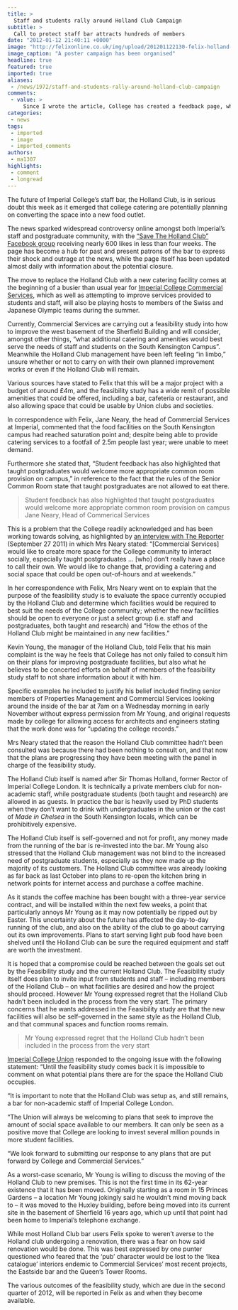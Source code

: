 ```yaml
---
title: >
  Staff and students rally around Holland Club Campaign
subtitle: >
  Call to protect staff bar attracts hundreds of members
date: "2012-01-12 21:40:11 +0000"
image: "http://felixonline.co.uk/img/upload/201201122130-felix-holland-club-poster.jpg"
image_caption: "A poster campaign has been organised"
headline: true
featured: true
imported: true
aliases:
 - /news/1972/staff-and-students-rally-around-holland-club-campaign
comments:
 - value: >
     Since I wrote the article, College has created a feedback page, which can be found here. <br> <br>http://www2.imperial.ac.uk/blog/announcements/2012/01/11/feedback-invited-on-catering-and-amenity-offer-on-south-kensington-campus/ <br>,Fritzl Bar
categories:
 - news
tags:
 - imported
 - image
 - imported_comments
authors:
 - ma1307
highlights:
 - comment
 - longread
---
```


The future of Imperial College’s staff bar, the Holland Club, is in serious doubt this week as it emerged that college catering are potentially planning on converting the space into a new food outlet.

The news sparked widespread controversy online amongst both Imperial’s staff and postgraduate community, with the [“Save The Holland Club” Facebook group](http://www.facebook.com/savethehollandclub) receiving nearly 600 likes in less than four weeks. The page has become a hub for past and present patrons of the bar to express their shock and outrage at the news, while the page itself has been updated almost daily with information about the potential closure.

The move to replace the Holland Club with a new catering facility comes at the beginning of a busier than usual year for [Imperial College Commercial Services](http://www3.imperial.ac.uk/commercialservices/), which as well as attempting to improve services provided to students and staff, will also be playing hosts to members of the Swiss and Japanese Olympic teams during the summer.

Currently, Commercial Services are carrying out a feasibility study into how to improve the west basement of the Sherfield Building and will consider, amongst other things, “what additional catering and amenities would best serve the needs of staff and students on the South Kensington Campus”. Meanwhile the Holland Club management have been left feeling “in limbo,” unsure whether or not to carry on with their own planned improvement works or even if the Holland Club will remain.

Various sources have stated to Felix that this will be a major project with a budget of around £4m, and the feasibility study has a wide remit of possible amenities that could be offered, including a bar, cafeteria or restaurant, and also allowing space that could be usable by Union clubs and societies.

In correspondence with Felix, Jane Neary, the head of Commercial Services at Imperial, commented that the food facilities on the South Kensington campus had reached saturation point and; despite being able to provide catering services to a footfall of 2.5m people last year; were unable to meet demand.

Furthermore she stated that, “Student feedback has also highlighted that taught postgraduates would welcome more appropriate common room provision on campus,” in reference to the fact that the rules of the Senior Common Room state that taught postgraduates are not allowed to eat there.

> Student feedback has also highlighted that taught postgraduates would welcome more appropriate common room provision on campus
> Jane Neary, Head of Commerical Services

This is a problem that the College readily acknowledged and has been working towards solving, as highlighted by [an interview with The Reporter](https://workspace.imperial.ac.uk/reporter/public/Reporter237web.pdf) (September 27 2011) in which Mrs Neary stated: “[Commercial Services] would like to create more space for the College community to interact socially, especially taught postgraduates … [who] don’t really have a place to call their own. We would like to change that, providing a catering and social space that could be open out-of-hours and at weekends.”

In her correspondence with Felix, Mrs Neary went on to explain that the purpose of the feasibility study is to evaluate the space currently occupied by the Holland Club and determine which facilities would be required to best suit the needs of the College community; whether the new facilities should be open to everyone or just a select group (i.e. staff and postgraduates, both taught and research) and “How the ethos of the Holland Club might be maintained in any new facilities.”

Kevin Young, the manager of the Holland Club, told Felix that his main complaint is the way he feels that College has not only failed to consult him on their plans for improving postgraduate facilities, but also what he believes to be concerted efforts on behalf of members of the feasibility study staff to not share information about it with him.

Specific examples he included to justify his belief included finding senior members of Properties Management and Commercial Services looking around the inside of the bar at 7am on a Wednesday morning in early November without express permission from Mr Young, and original requests made by college for allowing access for architects and engineers stating that the work done was for “updating the college records.”

Mrs Neary stated that the reason the Holland Club committee hadn’t been consulted was because there had been nothing to consult on, and that now that the plans are progressing they have been meeting with the panel in charge of the feasibility study.

The Holland Club itself is named after Sir Thomas Holland, former Rector of Imperial College London. It is technically a private members club for non-academic staff, while postgraduate students (both taught and research) are allowed in as guests. In practice the bar is heavily used by PhD students when they don’t want to drink with undergraduates in the union or the cast of _Made in Chelsea_ in the South Kensington locals, which can be prohibitively expensive.

The Holland Club itself is self-governed and not for profit, any money made from the running of the bar is re-invested into the bar. Mr Young also stressed that the Holland Club management was not blind to the increased need of postgraduate students, especially as they now made up the majority of its customers. The Holland Club committee was already looking as far back as last October into plans to re-open the kitchen bring in network points for internet access and purchase a coffee machine.

As it stands the coffee machine has been bought with a three-year service contract, and will be installed within the next few weeks, a point that particularly annoys Mr Young as it may now potentially be ripped out by Easter. This uncertainty about the future has affected the day-to-day running of the club, and also on the ability of the club to go about carrying out its own improvements. Plans to start serving light pub food have been shelved until the Holland Club can be sure the required equipment and staff are worth the investment.

It is hoped that a compromise could be reached between the goals set out by the Feasibility study and the current Holland Club. The Feasibility study itself does plan to invite input from students and staff – including members of the Holland Club – on what facilities are desired and how the project should proceed. However Mr Young expressed regret that the Holland Club hadn’t been included in the process from the very start. The primary concerns that he wants addressed in the Feasibility study are that the new facilities will also be self–governed in the same style as the Holland Club, and that communal spaces and function rooms remain.

> Mr Young expressed regret that the Holland Club hadn’t been included in the process from the very start

[Imperial College Union](http://www.imperialcollegeunion.org/) responded to the ongoing issue with the following statement: “Until the feasibility study comes back it is impossible to comment on what potential plans there are for the space the Holland Club occupies.

“It is important to note that the Holland Club was setup as, and still remains, a bar for non-academic staff of Imperial College London.

“The Union will always be welcoming to plans that seek to improve the amount of social space available to our members. It can only be seen as a positive move that College are looking to invest several million pounds in more student facilities.

“We look forward to submitting our response to any plans that are put forward by College and Commercial Services.”

As a worst-case scenario, Mr Young is willing to discuss the moving of the Holland Club to new premises. This is not the first time in its 62-year existence that it has been moved. Originally starting as a room in 15 Princes Gardens – a location Mr Young jokingly said he wouldn’t mind moving back to – it was moved to the Huxley building, before being moved into its current site in the basement of Sherfield 16 years ago, which up until that point had been home to Imperial’s telephone exchange.

While most Holland Club bar users Felix spoke to weren’t averse to the Holland club undergoing a renovation, there was a fear on how said renovation would be done. This was best expressed by one punter questioned who feared that the ‘pub’ character would be lost to the ‘Ikea catalogue’ interiors endemic to Commercial Services’ most recent projects, the Eastside bar and the Queen’s Tower Rooms.

The various outcomes of the feasibility study, which are due in the second quarter of 2012, will be reported in Felix as and when they become available.
